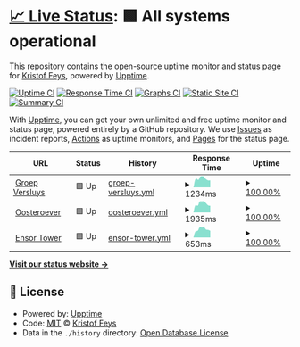 # [📈 Live Status](https://kristoffeys.github.io/status-versluys): <!--live status--> **🟩 All systems operational**

This repository contains the open-source uptime monitor and status page for [Kristof Feys](https://kristoffeys.github.io/status-versluys), powered by [Upptime](https://github.com/upptime/upptime).

[![Uptime CI](https://github.com/kristoffeys/status-versluys/workflows/Uptime%20CI/badge.svg)](https://github.com/kristoffeys/status-versluys/actions?query=workflow%3A%22Uptime+CI%22)
[![Response Time CI](https://github.com/kristoffeys/status-versluys/workflows/Response%20Time%20CI/badge.svg)](https://github.com/kristoffeys/status-versluys/actions?query=workflow%3A%22Response+Time+CI%22)
[![Graphs CI](https://github.com/kristoffeys/status-versluys/workflows/Graphs%20CI/badge.svg)](https://github.com/kristoffeys/status-versluys/actions?query=workflow%3A%22Graphs+CI%22)
[![Static Site CI](https://github.com/kristoffeys/status-versluys/workflows/Static%20Site%20CI/badge.svg)](https://github.com/kristoffeys/status-versluys/actions?query=workflow%3A%22Static+Site+CI%22)
[![Summary CI](https://github.com/kristoffeys/status-versluys/workflows/Summary%20CI/badge.svg)](https://github.com/kristoffeys/status-versluys/actions?query=workflow%3A%22Summary+CI%22)

With [Upptime](https://upptime.js.org), you can get your own unlimited and free uptime monitor and status page, powered entirely by a GitHub repository. We use [Issues](https://github.com/kristoffeys/status-versluys/issues) as incident reports, [Actions](https://github.com/kristoffeys/status-versluys/actions) as uptime monitors, and [Pages](https://kristoffeys.github.io/status-versluys) for the status page.

<!--start: status pages-->
<!-- This summary is generated by Upptime (https://github.com/upptime/upptime) -->
<!-- Do not edit this manually, your changes will be overwritten -->
<!-- prettier-ignore -->
| URL | Status | History | Response Time | Uptime |
| --- | ------ | ------- | ------------- | ------ |
| <img alt="" src="https://favicons.githubusercontent.com/groepversluys.be" height="13"> [Groep Versluys](https://groepversluys.be/) | 🟩 Up | [groep-versluys.yml](https://github.com/kristoffeys/status-versluys/commits/HEAD/history/groep-versluys.yml) | <details><summary><img alt="Response time graph" src="./graphs/groep-versluys/response-time-week.png" height="20"> 1234ms</summary><br><a href="https://kristoffeys.github.io/status-versluys/history/groep-versluys"><img alt="Response time 1260" src="https://img.shields.io/endpoint?url=https%3A%2F%2Fraw.githubusercontent.com%2Fkristoffeys%2Fstatus-versluys%2FHEAD%2Fapi%2Fgroep-versluys%2Fresponse-time.json"></a><br><a href="https://kristoffeys.github.io/status-versluys/history/groep-versluys"><img alt="24-hour response time 980" src="https://img.shields.io/endpoint?url=https%3A%2F%2Fraw.githubusercontent.com%2Fkristoffeys%2Fstatus-versluys%2FHEAD%2Fapi%2Fgroep-versluys%2Fresponse-time-day.json"></a><br><a href="https://kristoffeys.github.io/status-versluys/history/groep-versluys"><img alt="7-day response time 1234" src="https://img.shields.io/endpoint?url=https%3A%2F%2Fraw.githubusercontent.com%2Fkristoffeys%2Fstatus-versluys%2FHEAD%2Fapi%2Fgroep-versluys%2Fresponse-time-week.json"></a><br><a href="https://kristoffeys.github.io/status-versluys/history/groep-versluys"><img alt="30-day response time 1236" src="https://img.shields.io/endpoint?url=https%3A%2F%2Fraw.githubusercontent.com%2Fkristoffeys%2Fstatus-versluys%2FHEAD%2Fapi%2Fgroep-versluys%2Fresponse-time-month.json"></a><br><a href="https://kristoffeys.github.io/status-versluys/history/groep-versluys"><img alt="1-year response time 1260" src="https://img.shields.io/endpoint?url=https%3A%2F%2Fraw.githubusercontent.com%2Fkristoffeys%2Fstatus-versluys%2FHEAD%2Fapi%2Fgroep-versluys%2Fresponse-time-year.json"></a></details> | <details><summary><a href="https://kristoffeys.github.io/status-versluys/history/groep-versluys">100.00%</a></summary><a href="https://kristoffeys.github.io/status-versluys/history/groep-versluys"><img alt="All-time uptime 100.00%" src="https://img.shields.io/endpoint?url=https%3A%2F%2Fraw.githubusercontent.com%2Fkristoffeys%2Fstatus-versluys%2FHEAD%2Fapi%2Fgroep-versluys%2Fuptime.json"></a><br><a href="https://kristoffeys.github.io/status-versluys/history/groep-versluys"><img alt="24-hour uptime 100.00%" src="https://img.shields.io/endpoint?url=https%3A%2F%2Fraw.githubusercontent.com%2Fkristoffeys%2Fstatus-versluys%2FHEAD%2Fapi%2Fgroep-versluys%2Fuptime-day.json"></a><br><a href="https://kristoffeys.github.io/status-versluys/history/groep-versluys"><img alt="7-day uptime 100.00%" src="https://img.shields.io/endpoint?url=https%3A%2F%2Fraw.githubusercontent.com%2Fkristoffeys%2Fstatus-versluys%2FHEAD%2Fapi%2Fgroep-versluys%2Fuptime-week.json"></a><br><a href="https://kristoffeys.github.io/status-versluys/history/groep-versluys"><img alt="30-day uptime 100.00%" src="https://img.shields.io/endpoint?url=https%3A%2F%2Fraw.githubusercontent.com%2Fkristoffeys%2Fstatus-versluys%2FHEAD%2Fapi%2Fgroep-versluys%2Fuptime-month.json"></a><br><a href="https://kristoffeys.github.io/status-versluys/history/groep-versluys"><img alt="1-year uptime 100.00%" src="https://img.shields.io/endpoint?url=https%3A%2F%2Fraw.githubusercontent.com%2Fkristoffeys%2Fstatus-versluys%2FHEAD%2Fapi%2Fgroep-versluys%2Fuptime-year.json"></a></details>
| <img alt="" src="https://favicons.githubusercontent.com/oosteroever.be" height="13"> [Oosteroever](https://oosteroever.be/) | 🟩 Up | [oosteroever.yml](https://github.com/kristoffeys/status-versluys/commits/HEAD/history/oosteroever.yml) | <details><summary><img alt="Response time graph" src="./graphs/oosteroever/response-time-week.png" height="20"> 1935ms</summary><br><a href="https://kristoffeys.github.io/status-versluys/history/oosteroever"><img alt="Response time 2993" src="https://img.shields.io/endpoint?url=https%3A%2F%2Fraw.githubusercontent.com%2Fkristoffeys%2Fstatus-versluys%2FHEAD%2Fapi%2Foosteroever%2Fresponse-time.json"></a><br><a href="https://kristoffeys.github.io/status-versluys/history/oosteroever"><img alt="24-hour response time 1473" src="https://img.shields.io/endpoint?url=https%3A%2F%2Fraw.githubusercontent.com%2Fkristoffeys%2Fstatus-versluys%2FHEAD%2Fapi%2Foosteroever%2Fresponse-time-day.json"></a><br><a href="https://kristoffeys.github.io/status-versluys/history/oosteroever"><img alt="7-day response time 1935" src="https://img.shields.io/endpoint?url=https%3A%2F%2Fraw.githubusercontent.com%2Fkristoffeys%2Fstatus-versluys%2FHEAD%2Fapi%2Foosteroever%2Fresponse-time-week.json"></a><br><a href="https://kristoffeys.github.io/status-versluys/history/oosteroever"><img alt="30-day response time 2134" src="https://img.shields.io/endpoint?url=https%3A%2F%2Fraw.githubusercontent.com%2Fkristoffeys%2Fstatus-versluys%2FHEAD%2Fapi%2Foosteroever%2Fresponse-time-month.json"></a><br><a href="https://kristoffeys.github.io/status-versluys/history/oosteroever"><img alt="1-year response time 2993" src="https://img.shields.io/endpoint?url=https%3A%2F%2Fraw.githubusercontent.com%2Fkristoffeys%2Fstatus-versluys%2FHEAD%2Fapi%2Foosteroever%2Fresponse-time-year.json"></a></details> | <details><summary><a href="https://kristoffeys.github.io/status-versluys/history/oosteroever">100.00%</a></summary><a href="https://kristoffeys.github.io/status-versluys/history/oosteroever"><img alt="All-time uptime 98.85%" src="https://img.shields.io/endpoint?url=https%3A%2F%2Fraw.githubusercontent.com%2Fkristoffeys%2Fstatus-versluys%2FHEAD%2Fapi%2Foosteroever%2Fuptime.json"></a><br><a href="https://kristoffeys.github.io/status-versluys/history/oosteroever"><img alt="24-hour uptime 100.00%" src="https://img.shields.io/endpoint?url=https%3A%2F%2Fraw.githubusercontent.com%2Fkristoffeys%2Fstatus-versluys%2FHEAD%2Fapi%2Foosteroever%2Fuptime-day.json"></a><br><a href="https://kristoffeys.github.io/status-versluys/history/oosteroever"><img alt="7-day uptime 100.00%" src="https://img.shields.io/endpoint?url=https%3A%2F%2Fraw.githubusercontent.com%2Fkristoffeys%2Fstatus-versluys%2FHEAD%2Fapi%2Foosteroever%2Fuptime-week.json"></a><br><a href="https://kristoffeys.github.io/status-versluys/history/oosteroever"><img alt="30-day uptime 97.25%" src="https://img.shields.io/endpoint?url=https%3A%2F%2Fraw.githubusercontent.com%2Fkristoffeys%2Fstatus-versluys%2FHEAD%2Fapi%2Foosteroever%2Fuptime-month.json"></a><br><a href="https://kristoffeys.github.io/status-versluys/history/oosteroever"><img alt="1-year uptime 98.85%" src="https://img.shields.io/endpoint?url=https%3A%2F%2Fraw.githubusercontent.com%2Fkristoffeys%2Fstatus-versluys%2FHEAD%2Fapi%2Foosteroever%2Fuptime-year.json"></a></details>
| <img alt="" src="https://favicons.githubusercontent.com/www.ensortower.be" height="13"> [Ensor Tower](https://www.ensortower.be/.well-known/test.html) | 🟩 Up | [ensor-tower.yml](https://github.com/kristoffeys/status-versluys/commits/HEAD/history/ensor-tower.yml) | <details><summary><img alt="Response time graph" src="./graphs/ensor-tower/response-time-week.png" height="20"> 653ms</summary><br><a href="https://kristoffeys.github.io/status-versluys/history/ensor-tower"><img alt="Response time 618" src="https://img.shields.io/endpoint?url=https%3A%2F%2Fraw.githubusercontent.com%2Fkristoffeys%2Fstatus-versluys%2FHEAD%2Fapi%2Fensor-tower%2Fresponse-time.json"></a><br><a href="https://kristoffeys.github.io/status-versluys/history/ensor-tower"><img alt="24-hour response time 532" src="https://img.shields.io/endpoint?url=https%3A%2F%2Fraw.githubusercontent.com%2Fkristoffeys%2Fstatus-versluys%2FHEAD%2Fapi%2Fensor-tower%2Fresponse-time-day.json"></a><br><a href="https://kristoffeys.github.io/status-versluys/history/ensor-tower"><img alt="7-day response time 653" src="https://img.shields.io/endpoint?url=https%3A%2F%2Fraw.githubusercontent.com%2Fkristoffeys%2Fstatus-versluys%2FHEAD%2Fapi%2Fensor-tower%2Fresponse-time-week.json"></a><br><a href="https://kristoffeys.github.io/status-versluys/history/ensor-tower"><img alt="30-day response time 618" src="https://img.shields.io/endpoint?url=https%3A%2F%2Fraw.githubusercontent.com%2Fkristoffeys%2Fstatus-versluys%2FHEAD%2Fapi%2Fensor-tower%2Fresponse-time-month.json"></a><br><a href="https://kristoffeys.github.io/status-versluys/history/ensor-tower"><img alt="1-year response time 618" src="https://img.shields.io/endpoint?url=https%3A%2F%2Fraw.githubusercontent.com%2Fkristoffeys%2Fstatus-versluys%2FHEAD%2Fapi%2Fensor-tower%2Fresponse-time-year.json"></a></details> | <details><summary><a href="https://kristoffeys.github.io/status-versluys/history/ensor-tower">100.00%</a></summary><a href="https://kristoffeys.github.io/status-versluys/history/ensor-tower"><img alt="All-time uptime 100.00%" src="https://img.shields.io/endpoint?url=https%3A%2F%2Fraw.githubusercontent.com%2Fkristoffeys%2Fstatus-versluys%2FHEAD%2Fapi%2Fensor-tower%2Fuptime.json"></a><br><a href="https://kristoffeys.github.io/status-versluys/history/ensor-tower"><img alt="24-hour uptime 100.00%" src="https://img.shields.io/endpoint?url=https%3A%2F%2Fraw.githubusercontent.com%2Fkristoffeys%2Fstatus-versluys%2FHEAD%2Fapi%2Fensor-tower%2Fuptime-day.json"></a><br><a href="https://kristoffeys.github.io/status-versluys/history/ensor-tower"><img alt="7-day uptime 100.00%" src="https://img.shields.io/endpoint?url=https%3A%2F%2Fraw.githubusercontent.com%2Fkristoffeys%2Fstatus-versluys%2FHEAD%2Fapi%2Fensor-tower%2Fuptime-week.json"></a><br><a href="https://kristoffeys.github.io/status-versluys/history/ensor-tower"><img alt="30-day uptime 100.00%" src="https://img.shields.io/endpoint?url=https%3A%2F%2Fraw.githubusercontent.com%2Fkristoffeys%2Fstatus-versluys%2FHEAD%2Fapi%2Fensor-tower%2Fuptime-month.json"></a><br><a href="https://kristoffeys.github.io/status-versluys/history/ensor-tower"><img alt="1-year uptime 100.00%" src="https://img.shields.io/endpoint?url=https%3A%2F%2Fraw.githubusercontent.com%2Fkristoffeys%2Fstatus-versluys%2FHEAD%2Fapi%2Fensor-tower%2Fuptime-year.json"></a></details>

<!--end: status pages-->

[**Visit our status website →**](https://kristoffeys.github.io/status-versluys)

## 📄 License

- Powered by: [Upptime](https://github.com/upptime/upptime)
- Code: [MIT](./LICENSE) © [Kristof Feys](https://kristoffeys.github.io/status-versluys)
- Data in the `./history` directory: [Open Database License](https://opendatacommons.org/licenses/odbl/1-0/)
